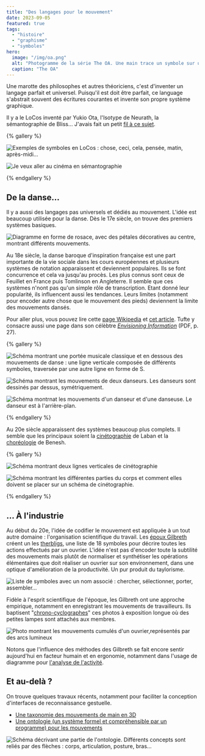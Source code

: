 ```yaml
---
title: "Des langages pour le mouvement"
date: 2023-09-05
featured: true
tags:
  - "histoire"
  - "graphisme"
  - "symboles"
hero:
  image: "/img/oa.png"
  alt: "Photogramme de la série The OA. Une main trace un symbole sur une vitre, tandis qu'une voix dit : donc nous avons inventé des symboles pour enregistrer les mouvements"
  caption: "The OA"
---
```


Une marotte des philosophes et autres théoriciens, c'est d'inventer un langage parfait et universel. Puisqu'il est doit être parfait, ce language s'abstrait souvent des écritures courantes et invente son propre système graphique.

Il y a le LoCos inventé par Yukio Ota, l'Isotype de Neurath, la sémantographie de Bliss… J'avais fait un petit [fil à ce sujet](https://twitter.com/Saint_loup/status/1274720385028800513).

{% gallery %}

![](/img/locos.png "Exemples de symboles en LoCos : chose, ceci, cela, pensée, matin, après-midi…")



![](/img/bliss.png "Je veux aller au cinéma en sémantographie")

{% endgallery %}



## De la danse…

Il y a aussi des langages pas universels et dédiés au mouvement. L'idée est beaucoup utilisée pour la danse. Dès le 17e siècle, on trouve des premiers systèmes basiques.

![Diagramme en forme de rosace, avec des pétales décoratives au centre, montrant différents mouvements.](/img/caroso.jpeg)



Au 18e siècle, la danse baroque d'inspiration française est une part importante de la vie sociale dans les cours européennes et plusieurs systèmes de notation apparaissent et deviennent populaires. Ils se font concurrence et cela va jusqu'au procès. Les plus connus sont ceux de Feuillet en France puis Tomlinson en Angleterre. Il semble que ces systèmes n'nont pas qu'un simple rôle de transcription. Etant donné leur popularité, ils influencent aussi les tendances. Leurs limites (notamment pour encoder autre chose que le mouvement des pieds) deviennent la limite des mouvements dansés.

Pour aller plus, vous pouvez lire cette [page Wikipedia](https://fr.wikipedia.org/wiki/Notation_du_mouvement) et [cet article](https://www.journals.uchicago.edu/doi/full/10.1086/693783). Tufte y consacre aussi une page dans son célèbtre [*Envisioning Information*](https://www.labster8.net/wp-content/uploads/2013/11/tufte-Esc-Flatland.pdf) (PDF, p. 27).

{% gallery %}

![Schéma montrant une portée musicale classique et en dessous des mouvements de danse : une ligne verticale composée de différents symboles, traversée par une autre ligne en forme de S. ](/img/tomlinson0.jpg)

![Schéma montrant les mouvements de deux danseurs. Les danseurs sont dessinés par dessus, symétriquement.](/img/tomlinson1.jpg)

![Schéma montrnat les mouvements d'un danseur et d'une danseuse. Le danseur est à l'arrière-plan.](/img/tomlinson2.jpg)

{% endgallery %}



Au 20e siècle apparaissent des systèmes beaucoup plus complets. Il semble que les principaux soient la [cinétographie](https://fr.wikipedia.org/wiki/Cin%C3%A9tographie_Laban) de Laban et la [choréologie](https://fr.wikipedia.org/wiki/Chor%C3%A9ologie) de Benesh.

{% gallery %}

![Schéma montrant deux lignes verticales de cinétographie](/img/laban2.png)

![Schéma montrant les différentes parties du corps et comment elles doivent se placer sur un schéma de cinétographie.](/img/laban.jpg)

{% endgallery %}



## … À l'industrie

Au début du 20e, l'idée de codifier le mouvement est appliquée à un tout autre domaine : l'organisation scientifique du travail. Les [époux Gilbreth](https://en.wikipedia.org/wiki/Lillian_Moller_Gilbreth) créent un les [therbligs](https://en.wikipedia.org/wiki/Therblig), une liste de 18 symboles pour décrire toutes les actions effectués par un ouvrier. L'idée n'est pas d'encoder toute la subtilité des mouvements mais plutôt de normaliser et synthétiser les opérations élémentaires que doit réaliser un ouvrier sur son environnement, dans une optique d'amélioration de la productivité. Un pur produit du taylorisme.

![](/img/gilbreth0.png "Liste de symboles avec un nom associé : chercher, sélectionner, porter, assembler…" )

Fidèle à l'esprit scientifique de l'époque, les Gilbreth ont une approche empirique, notamment en enregistrant les mouvements de travailleurs. Ils baptisent "[chrono-cyclographes](https://medium.com/@s.cho/1910-1924-910693509313)" ces photos à exposition longue où des petites lampes sont attachés aux membres.

![Photo montrant les mouvements cumulés d'un ouvrier,représentés par des arcs lumineux](/img/gilbreth1.jpg)

Notons que l'influence des méthodes des Gilbreth se fait encore sentir aujourd'hui en facteur humain et en ergonomie, notamment dans l'usage de diagramme pour [l'analyse de l'activité](https://flconsultants.fr/lean-manufacturing/diagramme-gilbreth/).



## Et au-delà ?

On trouve quelques travaux récents, notamment pour faciliter la conception d'interfaces de reconnaissance gestuelle.

- [Une taxonomie des mouvements de main en 3D](https://www.sciencedirect.com/science/article/abs/pii/S0169814113001285)
- [Une ontologie (un système formel et compréhensible par un programme) pour les mouvements](https://dl.acm.org/doi/10.1145/3319499.3328238)


![Schéma décrivant une partie de l'ontologie. Différents concepts sont reliés par des flèches : corps, articulation, posture, bras…](/img/ontologie.png)
